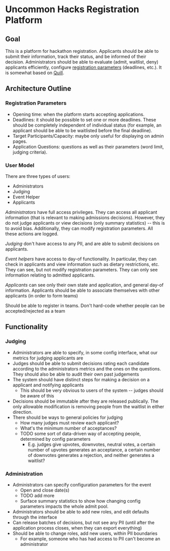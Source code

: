 # Uncommon Hacks Registration Platform

## Goal

This is a platform for hackathon registration. Applicants should be able to submit their information, track their status, and be informed of their decision. Administrators should be able to evaluate (admit, waitlist, deny) applicants efficiently, configure [registration parameters](#registration-parameters) (deadlines, etc.). It is somewhat based on [Quill](https://github.com/techx/quill).

## Architecture Outline

### Registration Parameters

- Opening time: when the platform starts accepting applications.
- Deadlines: it should be possible to set one or more deadlines. These should be completely independent of individual status (for example, an applicant should be able to be waitlisted before the final deadline).
- Target Participants/Capacity: maybe only useful for displaying on admin pages.
- Application Questions: questions as well as their parameters (word limit, judging criteria).

### User Model

There are three types of users:

- Administrators
- Judging
- Event Helper
- Applicants

_Administrators_ have full access privileges. They can access all applicant information (that is relevant to making admissions decisions). However, they do not judge applicants or view decisions (only summary statistics) -- this is to avoid bias. Additionally, they can modify registration parameters. All these actions are logged.

_Judging_ don't have access to any PII, and are able to submit decisions on applicants.

_Event helpers_ have access to day-of functionality. In particular, they can check in applicants and view information such as dietary restrictions, etc. They can see, but not modify registration parameters. They can only see information relating to admitted applicants.

_Applicants_ can see only their own state and application, and general day-of information. Applicants should be able to associate themselves with other applicants (in order to form teams)


Should be able to register in teams. Don't hard-code whether people can be accepted/rejected as a team

## Functionality

### Judging

- Administrators are able to specify, in some config interface, what our metrics
  for judging applicants are
- Judges should be able to submit decisions rating each candidate according to
  the administrators metrics and the ones on the questions. They should also be
  able to audit their own past judgements
- The system should have distinct steps for making a decision on a applicant and
  notifying applicants
    - This should be very obvious to users of the system -- judges should be
      aware of this
- Decisions should be immutable after they are released publically. The only
  allowable modification is removing people from the waitlist in either
  direction.
- There should be ways to general policies for judging
    - How many judges must review each applicant?
    - What's the minimum number of acceptances?
    - TODO some sort of data-driven way of accepting people, determined by
      config parameters
      - E.g. judges give upvotes, downvotes, neutral votes, a certain number of
        upvotes generates an acceptance, a certain number of downvotes generates
        a rejection, and neither generates a waitlist?

### Administration

- Administrators can specify configuration parameters for the event
  - Open and close date(s)
  - TODO add more
  - Surface summary statistics to show how changing config parameters impacts
    the whole admit pool.
- Administrators should be able to add new roles, and edit defaults through the interface
- Can release batches of decisions, but not see any PII (until after the
  application process closes, when they can export everything)
- Should be able to change roles, add new users, within PII boundaries
  - For example, someone who has had access to PII can't become an administrator
